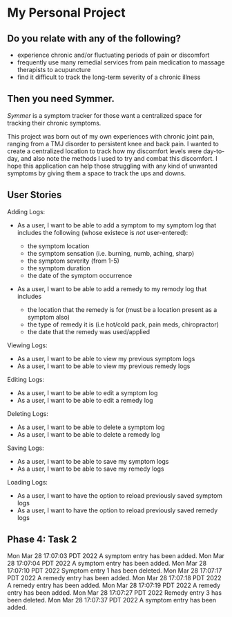 # My Personal Project

## Do you relate with any of the following?
- experience chronic and/or fluctuating periods of pain or discomfort
- frequently use many remedial services from pain medication to massage therapists to acupuncture
- find it difficult to track the long-term severity of a chronic illness


## Then you need Symmer.

*Symmer* is a symptom tracker for those want a centralized space for tracking their chronic symptoms. 

This project was born out of my own experiences with chronic joint pain, ranging from a TMJ 
disorder to persistent knee and back pain. I wanted to create a centralized location to track
how my discomfort levels were day-to-day, and also note the methods I used to try and combat this 
discomfort. I hope this application can help those struggling with any kind of unwanted symptoms
by giving them a space to track the ups and downs.

## User Stories
Adding Logs:
- As a user, I want to be able to add a symptom to my symptom log
  that includes the following (whose existece is *not* user-entered):
    - the symptom location
    - the symptom sensation (i.e. burning, numb, aching, sharp)
    - the symptom severity (from 1-5)
    - the symptom duration
    - the date of the symptom occurrence 

- As a user, I want to be able to add a remedy to my remody log that includes
  - the location that the remedy is for (must be a location present as a symptom also)
  - the type of remedy it is (i.e hot/cold pack, pain meds, chiropractor)
  - the date that the remedy was used/applied

Viewing Logs:
- As a user, I want to be able to view my previous symptom logs
- As a user, I want to be able to view my previous remedy logs

Editing Logs:
- As a user, I want to be able to edit a symptom log
- As a user, I want to be able to edit a remedy log

Deleting Logs:
- As a user, I want to be able to delete a symptom log
- As a user, I want to be able to delete a remedy log

Saving Logs:
- As a user, I want to be able to save my symptom logs
- As a user, I want to be able to save my remedy logs

Loading Logs:
- As a user, I want to have the option to reload previously saved symptom logs
- As a user, I want to have the option to reload previously saved remedy logs

## Phase 4: Task 2
Mon Mar 28 17:07:03 PDT 2022
A symptom entry has been added.
Mon Mar 28 17:07:04 PDT 2022
A symptom entry has been added.
Mon Mar 28 17:07:10 PDT 2022
Symptom entry 1 has been deleted.
Mon Mar 28 17:07:17 PDT 2022
A remedy entry has been added.
Mon Mar 28 17:07:18 PDT 2022
A remedy entry has been added.
Mon Mar 28 17:07:19 PDT 2022
A remedy entry has been added.
Mon Mar 28 17:07:27 PDT 2022
Remedy entry 3 has been deleted.
Mon Mar 28 17:07:37 PDT 2022
A symptom entry has been added. 